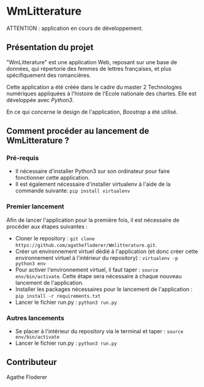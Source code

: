 # WmLitterature

ATTENTION : application en cours de développement.

## Présentation du projet

"WmLitterature" est une application Web, reposant sur une base de données, qui répertorie des femmes de lettres françaises, et plus spécifiquement des romancières.

Cette application a été créée dans le cadre du master 2 Technologies numériques appliquées à l'histoire de l'Ecole nationale des chartes. Elle est développée avec *Python3*.

En ce qui concerne le design de l'application, *Boostrap* a été utilisé.

## Comment procéder au lancement de WmLitterature ?

### Pré-requis

- Il nécessaire d'installer Python3 sur son ordinateur pour faire fonctionner cette application. 
- Il est également nécessaire d'installer virtualenv à l'aide de la commande suivante: `pip install virtualenv`

### Premier lancement
Afin de lancer l'application pour la première fois, il est nécessaire de procéder aux étapes suivantes :
- Cloner le repository : `git clone https://github.com/agathefloderer/Wmlitterature.git`. 
- Créer un environnement virtuel dédié à l'application (et donc créer cette environnement virtuel à l'intérieur du repository) : `virtualenv -p python3 env`
- Pour activer l'environnement virtuel, il faut taper : `source env/bin/activate`. Cette étape sera nécessaire à chaque nouveau lancement de l'application.
- Installer les packages nécessaires pour le lancement de l'application : `pip install -r requirements.txt`
- Lancer le fichier run.py : `python3 run.py`

### Autres lancements
- Se placer à l'intérieur du repository via le terminal et taper : `source env/bin/activate`
- Lancer le fichier run.py : `python3 run.py`

## Contributeur 
Agathe Floderer
